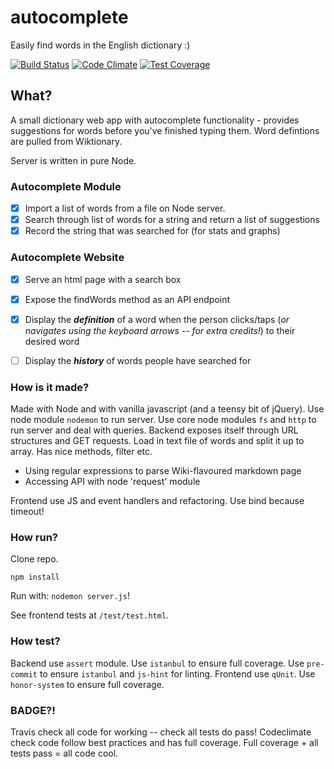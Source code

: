 # autocomplete

Easily find words in the English dictionary :)

[![Build Status](https://travis-ci.org/plastic-cup/cup-complete.svg?branch=master)](https://travis-ci.org/plastic-cup/cup-complete)
[![Code Climate](https://codeclimate.com/github/plastic-cup/cup-complete/badges/gpa.svg)](https://codeclimate.com/github/plastic-cup/cup-complete)
[![Test Coverage](https://codeclimate.com/github/plastic-cup/cup-complete/badges/coverage.svg)](https://codeclimate.com/github/plastic-cup/cup-complete/coverage)

## What?

A small dictionary web app with autocomplete functionality - provides suggestions for words before you've finished typing them.  Word defintions are pulled from Wiktionary.  

Server is written in pure Node.

### Autocomplete Module

* [x] Import a list of words from a file on Node server.
* [x] Search through list of words for a string and return a list of suggestions
* [x] Record the string that was searched for (for stats and graphs)

### Autocomplete Website

* [x] Serve an html page with a search box
* [x] Expose the findWords method as an API endpoint
* [x] Display the ***definition*** of a word when the person clicks/taps (*or navigates using the keyboard arrows -- for extra credits!*) to their desired word
* [ ] Display the ***history*** of words people have searched for


### How is it made?

Made with Node and with vanilla javascript (and a teensy bit of jQuery). Use node module `nodemon` to run server. Use core node modules `fs` and `http` to run server and deal with queries. Backend exposes itself through URL structures and GET requests. Load in text file of words and split it up to array. Has nice methods, filter etc.

* Using regular expressions to parse Wiki-flavoured markdown page
* Accessing API with node 'request' module

Frontend use JS and event handlers and refactoring. Use bind because timeout!

### How run?

Clone repo.

`npm install`

Run with: `nodemon server.js`!

See frontend tests at `/test/test.html`.

### How test?

Backend use `assert` module. Use `istanbul` to ensure full coverage. Use `pre-commit` to ensure `istanbul` and `js-hint` for linting. Frontend use `qUnit`. Use `honor-system` to ensure full coverage.

### BADGE?!

Travis check all code for working -- check all tests do pass! Codeclimate check code follow best practices and has full coverage. Full coverage + all tests pass = all code cool.
